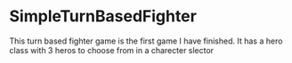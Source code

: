 # SimpleTurnBasedFighter
This turn based fighter game is the first game I have finished. It has a hero class with 3 heros to choose from in a charecter slector
